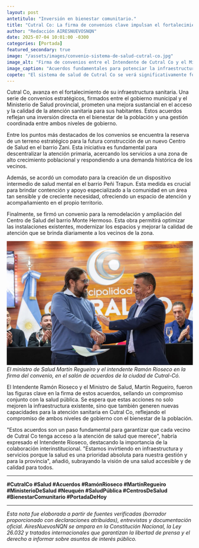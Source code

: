 ```yaml
---
layout: post
antetitulo: "Inversión en bienestar comunitario."
title: "Cutral Co: La firma de convenios clave impulsan el fortalecimiento del sistema de salud local."
author: "Redacción AIRESNUEVOSNQN"
date: 2025-07-04 10:01:00 -0300
categories: [Portada]
featured_secondary: true
image: "/assets/images/convenio-sistema-de-salud-cutral-co.jpg"
image_alt: "Firma de convenios entre el Intendente de Cutral Co y el Ministro de Salud de Neuquén."
image_caption: "Acuerdos fundamentales para potenciar la infraestructura y servicios de salud en Cutral Co."
copete: "El sistema de salud de Cutral Co se verá significativamente fortalecido gracias a una serie de acuerdos clave firmados entre la Municipalidad local y el Ministerio de Salud de la provincia de Neuquén. Estas gestiones buscan ampliar y mejorar el acceso a la atención sanitaria para todos los vecinos de la ciudad, con proyectos que incluyen la construcción de un nuevo centro, un dispositivo de salud mental y la remodelación de una sala existente."
---
```


Cutral Co, avanza en el fortalecimiento de su infraestructura sanitaria. Una serie de convenios estratégicos, firmados entre el gobierno municipal y el Ministerio de Salud provincial, prometen una mejora sustancial en el acceso y la calidad de la atención sanitaria para sus habitantes. Estos acuerdos reflejan una inversión directa en el bienestar de la población y una gestión coordinada entre ambos niveles de gobierno.

Entre los puntos más destacados de los convenios se encuentra la reserva de un terreno estratégico para la futura construcción de un nuevo Centro de Salud en el barrio Zani. Esta iniciativa es fundamental para descentralizar la atención primaria, acercando los servicios a una zona de alto crecimiento poblacional y respondiendo a una demanda histórica de los vecinos.

Además, se acordó un comodato para la creación de un dispositivo intermedio de salud mental en el barrio Peñi Trapun. Esta medida es crucial para brindar contención y apoyo especializado a la comunidad en un área tan sensible y de creciente necesidad, ofreciendo un espacio de atención y acompañamiento en el propio territorio.

Finalmente, se firmó un convenio para la remodelación y ampliación del Centro de Salud del barrio Monte Hermoso. Esta obra permitirá optimizar las instalaciones existentes, modernizar los espacios y mejorar la calidad de atención que se brinda diariamente a los vecinos de la zona.

![Descripción de la segunda imagen, por ejemplo: Vista de las nuevas instalaciones en El Llano.](/assets/images/firma-de-convenio-de-salud.jpg)
*El ministro de Salud Martín Regueiro y el intendente Ramón Rioseco en la firma del convenio, en el salón de acuerdos de la ciudad de Cutral-Có.*

El Intendente Ramón Rioseco y el Ministro de Salud, Martín Regueiro, fueron las figuras clave en la firma de estos acuerdos, sellando un compromiso conjunto con la salud pública. Se espera que estas acciones no solo mejoren la infraestructura existente, sino que también generen nuevas capacidades para la atención sanitaria en Cutral Co, reflejando el compromiso de ambos niveles de gobierno con el bienestar de la población.

"Estos acuerdos son un paso fundamental para garantizar que cada vecino de Cutral Co tenga acceso a la atención de salud que merece", habría expresado el Intendente Rioseco, destacando la importancia de la colaboración interinstitucional. "Estamos invirtiendo en infraestructura y servicios porque la salud es una prioridad absoluta para nuestra gestión y para la provincia", añadió, subrayando la visión de una salud accesible y de calidad para todos.

---
**#CutralCo #Salud #Acuerdos #RamónRioseco #MartínRegueiro #MinisterioDeSalud #Neuquén #SaludPública #CentrosDeSalud #BienestarComunitario #PortadaDeHoy**

---
*Esta nota fue elaborada a partir de fuentes verificadas (borrador proporcionado con declaraciones atribuidas), entrevistas y documentación oficial. AiresNuevosNQN se ampara en la Constitución Nacional, la Ley 26.032 y tratados internacionales que garantizan la libertad de prensa y el derecho a informar sobre asuntos de interés público.*